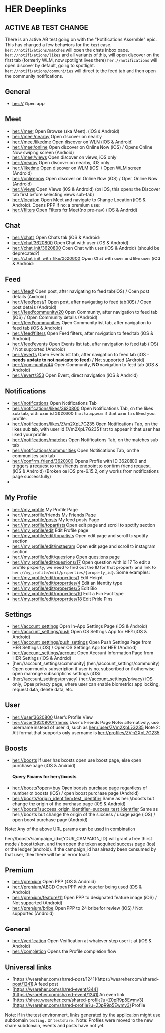 # HER Deeplinks

## ACTIVE AB TEST CHANGE
There is an active AB test going on with the "Notifications Assemble" epic.  This has changed a few behaviors for the `test` case.  
`her://notifications/matches` will open the chats inbox page.  
`her://notifications/likes` and all variants of this, will open discover on the first tab (formerly WLM, now spotlight lives there)
`her://notifications` will open discover by default, going to spotlight.
`her://notifications/communities` will direct to the feed tab and then open the community notifications.


## General
*   [her://](her://) Open app

## Meet
*   [her://meet](her://meet) Open Browse (aka Meet). (iOS & Android)
*   [her://meet/nearby](her://meet/nearby) Open discover on nearby
*   [her://meet/likedme](her://meet/likedme) Open discover on WLM (iOS & Android) 
*   [her://meet/online](her://meet/online) Open discover on Online Now (iOS) / Opens Online Now swiping screen (Android)
*   [her://meet/views](her://meet/views) Open discover on views, iOS only
*   [her://nearby](her://nearby) Open discover on nearby, iOS only
*   [her://likedme](her://likedme) Open discover on WLM (iOS) / Open WLM screen (Android)
*   [her://onlinenow](her://onlinenow) Open discover on Online Now (iOS) / Open Online Now (Android)
*   [her://views](her://views) Open Views (iOS & Android) (on iOS, this opens the Discover tab first before selecting views sub-tab)
*   [her://location](her://location) Open Meet and navigate to Change Location (iOS & Android).  Opens PPP if not a premium user.
*   [her://filters](her://filters) Open Filters for Meet(no pre-nav) (iOS & Android)

## Chat
*   [her://chats](her://chats) Open Chats tab (iOS & Android)
*   [her://chat/3620800](her://chat/3620800) Open Chat with user  (iOS & Android)
*   [her://chat_init/3620800](her://chat_init/3620800) Open Chat with user  (iOS & Android) (should be deprecated?)
*   [her://chat_init_with_like/3620800](her://chat_init_with_like/3620800) Open Chat with user and like user (iOS & Android)

## Feed
*   [her://feed/](her://feed/) Open post, after navigating to feed tab(iOS) / Open post details (Android)
*   [her://feed/post/1](her://feed/post/1) Open post, after navigating to feed tab(iOS) / Open post details (Android)
*   [her://feed/community/20](her://feed/community/44) Open Community, after navigation to feed tab (iOS) / Open Community details (Android)
*   [her://feed/communities](her://feed/communities) Open Community list tab, after navigation to feed tab (iOS & Android)
*   [her://feed/filters](her://feed/filters) Open Feed filters, after navigation to feed tab (iOS & Android)
*   [her://feed/events](her://feed/events) Open Events list tab, after navigation to feed tab (iOS) / Not supported (Android) 
*   [her://events](her://events) Open Events list tab, after navigation to feed tab (iOS - **needs update to not navigate to feed**) / Not supported (Android) 
*   [her://community/44](her://community/44) Open Community, **NO** navigation to feed tab (iOS & Android)
*   [her://event/353](her://event/353) Open Event, direct navigation (iOS & Android)

## Notifications
*   [her://notifications](her://notifications) Open Notifications Tab
*   [her://notifications/likes/3620800](her://notifications/likes/3620800) Open Notifications Tab, on the likes sub tab, with user id 3620800 first to appear if that user has liked your profile.  
*   [her://notifications/likes/ZVm2XpL7G235](her://notifications/likes/ZVm2XpL7G235) Open Notifications Tab, on the likes sub tab, with user id ZVm2XpL7G235 first to appear if that user has liked your profile.  
*   [her://notifications/matches](her://notifications/matches) Open Notifications Tab, on the matches sub tab
*   [her://notifications/communities](her://notifications/communities) Open Notifications Tab, on the communities sub tab
*   [her://confirm_friend/3620800](her://confirm_friend/3620800) Opens Profile with ID 3620800 and triggers a request to the /friends endpoint to confirm friend request. (iOS & Android) (Broken on iOS pre-6.15.2, only works from notifications page successfully)
*   
## My Profile
*   [her://my_profile](her://my_profile) My Profile Page
*   [her://my_profile/friends](her://my_profile/friends) My Friends Page
*   [her://my_profile/posts](her://my_profile/posts) My feed posts Page
*   [her://my_profile/topartists](her://my_profile/topartists) Open edit page and scroll to spotify section
*   [her://my_profile/edit](her://my_profile/edit) Edit Profile page
*   [her://my_profile/edit/topartists](her://my_profile/edit/topartists) Open edit page and scroll to spotify section
*   [her://my_profile/edit/instagram](her://my_profile/edit/instagram) Open edit page and scroll to instagram section
*   [her://my_profile/edit/questions](her://my_profile/edit/questions) Open questions page
*   [her://my_profile/edit/questions/17](her://my_profile/edit/questions/17) Open question with id 17
To edit a profile property, we need to find out the ID for that property and link to `her://my_profile/edit/properties/{property_id}`. Some examples:
*   [her://my_profile/edit/properties/1](her://my_profile/edit/properties/1) Edit Height
*   [her://my_profile/edit/properties/4](her://my_profile/edit/properties/4) Edit an Identity type
*   [her://my_profile/edit/properties/5](her://my_profile/edit/properties/5) Edit Bio
*   [her://my_profile/edit/properties/10](her://my_profile/edit/properties/10) Edit a Fun Fact type
*   [her://my_profile/edit/properties/18](her://my_profile/edit/properties/18) Edit Pride Pins

## Settings
*   [her://account_settings](her://account_settings) Open In-App Settings Page (iOS & Android)
*   [her://account_settings/push](her://account_settings/push) Open OS Settings App for HER (iOS & Android)
*   [her://account_settings/push_settings](her://account_settings/push_settings) Open Push Settings Page from HER Settings (iOS) / Open OS Settings App for HER (Android) 
*   [her://account_settings/account](her://account_settings/account) Open Account Information Page from HER Settings (iOS & Android)
*   [her://account_settings/community] (her://account_settings/community) Open community subscription if user is not subscribed or if otherwise open manange subscriptions settings (iOS)
*   [her://account_settings/privacy] (her://account_settings/privacy) iOS only, Open privacy page, where user can enable biometrics app locking, request data, delete data, etc.

## User 
*   [her://user/3620800](her://user/3620800) User's Profile View
*   [her://user/3620800/friends](her://user/3620800/friends) User's Friends Page
Note: alternatively, use username instead of user id, such as [her://user/ZVm2XpL7G235](her://user/ZVm2XpL7G235)
Note 2: Alt format that supports only username is [her://profiles/ZVm2XpL7G235](her://profiles/ZVm2XpL7G235)

## Boosts
*   [her://boosts](her://boosts) If user has boosts open use boost page, else open purchase page (iOS & Android) 
    #### Query Params for her://boosts
*   [her://boosts?open=buy](her://boosts?open=buy) Open boosts purchase page regardless of number of boosts (iOS) / open boost purchase page (Android) 
*   [her://boosts?origin_identifier=test_identifier](her://boosts) Same as her://boosts but change the origin of the purchase page (iOS & Android) 
*   [her://boosts?success_origin_identifier=success_test_identifier](her://boosts) Same as her://boosts but change the origin of the success / usage page (iOS) / open boost purchase page (Android) 

Note: Any of the above URL params can be used in combination

her://boosts?campaign_id={YOUR_CAMPAIGN_ID} will grant a free thirst mode / boost token, and then open the token acquired success page (ios) or the ledger (android).  If the campaign_id has already been consumed by that user, then there will be an error toast.

## Premium
*   [her://premium](her://premium) Open PPP (iOS & Android)
*   [her://premium/ABCD](her://premium/ABCD) Open PPP with voucher being used (iOS & Android)
*   [her://premium/feature/11](her://premium/feature/11) Open PPP to designated feature image (iOS) / Not supported (Android)
*   [her://premium/bribe](her://premium/bribe) Open PPP to 24 bribe for review (iOS) / Not supported (Android)

## General
*   [her://verification](her://verification) Open Verification at whatever step user is at (iOS & Android)
*   [her://completion](her://completion) Opens the Profile completion flow

## Universal links

*   [https://weareher.com/shared-post/1241](https://weareher.com/shared-post/1241) A feed post
*   [https://weareher.com/shared-event/344](https://weareher.com/shared-event/1241) An even link
*   [https://share.weareher.com/shared-profile?u=Z0pR9p5Ewmv3](https://weareher.com/shared-profile?u=Z0pR9p5Ewmv3) Profile

Note: if in the test environment, links generated by the application might use subdomain `testing.` or `testshare.`
Note: Profiles were moved to the new share subdomain, events and posts have not yet.

